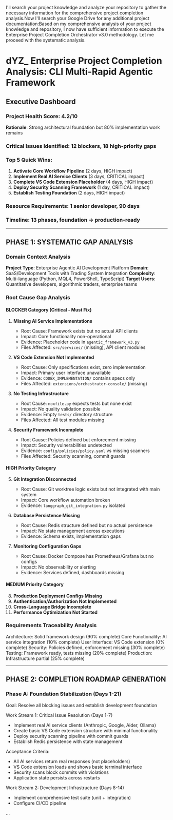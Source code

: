 I'll search your project knowledge and analyze your repository to gather the necessary information for the comprehensive project completion analysis.Now I'll search your Google Drive for any additional project documentation:Based on my comprehensive analysis of your project knowledge and repository, I now have sufficient information to execute the Enterprise Project Completion Orchestrator v3.0 methodology. Let me proceed with the systematic analysis.

# dYZ_ Enterprise Project Completion Analysis: CLI Multi-Rapid Agentic Framework

## Executive Dashboard

### Project Health Score: **4.2/10**
**Rationale**: Strong architectural foundation but 80% implementation work remains

### Critical Issues Identified: **12 blockers, 18 high-priority gaps**
### Top 5 Quick Wins:
1. **Activate Core Workflow Pipeline** (2 days, HIGH impact)
2. **Implement Real AI Service Clients** (3 days, CRITICAL impact)
3. **Complete VS Code Extension Placeholder** (4 days, HIGH impact)
4. **Deploy Security Scanning Framework** (1 day, CRITICAL impact)
5. **Establish Testing Foundation** (2 days, HIGH impact)

### Resource Requirements: **1 senior developer, 90 days**
### Timeline: **13 phases, foundation → production-ready**

---

## PHASE 1: SYSTEMATIC GAP ANALYSIS

### Domain Context Analysis
**Project Type**: Enterprise Agentic AI Development Platform
**Domain**: SaaS/Development Tools with Trading System Integration
**Complexity**: Multi-language (Python, MQL4, PowerShell, TypeScript)
**Target Users**: Quantitative developers, algorithmic traders, enterprise teams

### Root Cause Gap Analysis

#### BLOCKER Category (Critical - Must Fix)

1. **Missing AI Service Implementations**
   - Root Cause: Framework exists but no actual API clients
   - Impact: Core functionality non-operational
   - Evidence: Placeholder code in `agentic_framework_v3.py`
   - Files Affected: `src/services/` (missing), API client modules

2. **VS Code Extension Not Implemented**
   - Root Cause: Only specifications exist, zero implementation
   - Impact: Primary user interface unavailable
   - Evidence: `CODEX_IMPLEMENTATION/` contains specs only
   - Files Affected: `extensions/orchestrator-console/` (missing)

3. **No Testing Infrastructure**
   - Root Cause: `noxfile.py` expects tests but none exist
   - Impact: No quality validation possible
   - Evidence: Empty `tests/` directory structure
   - Files Affected: All test modules missing

4. **Security Framework Incomplete**
   - Root Cause: Policies defined but enforcement missing
   - Impact: Security vulnerabilities undetected
   - Evidence: `config/policies/policy.yaml` vs missing scanners
   - Files Affected: Security scanning, commit guards

#### HIGH Priority Category

5. **Git Integration Disconnected**
   - Root Cause: Git worktree logic exists but not integrated with main system
   - Impact: Core workflow automation broken
   - Evidence: `langgraph_git_integration.py` isolated

6. **Database Persistence Missing**
   - Root Cause: Redis structure defined but no actual persistence
   - Impact: No state management across executions
   - Evidence: Schema exists, implementation gaps

7. **Monitoring Configuration Gaps**
   - Root Cause: Docker Compose has Prometheus/Grafana but no configs
   - Impact: No observability or alerting
   - Evidence: Services defined, dashboards missing

#### MEDIUM Priority Category

8. **Production Deployment Configs Missing**
9. **Authentication/Authorization Not Implemented**
10. **Cross-Language Bridge Incomplete**
11. **Performance Optimization Not Started**

### Requirements Traceability Analysis

Architecture: Solid framework design (90% complete)
Core Functionality: AI service integration (10% complete)
User Interface: VS Code extension (0% complete)
Security: Policies defined, enforcement missing (30% complete)
Testing: Framework ready, tests missing (20% complete)
Production: Infrastructure partial (25% complete)

---

## PHASE 2: COMPLETION ROADMAP GENERATION

### Phase A: Foundation Stabilization (Days 1-21)
Goal: Resolve all blocking issues and establish development foundation

Work Stream 1: Critical Issue Resolution (Days 1-7)
- Implement real AI service clients (Anthropic, Google, Aider, Ollama)
- Create basic VS Code extension structure with minimal functionality
- Deploy security scanning pipeline with commit guards
- Establish Redis persistence with state management

Acceptance Criteria:
- All AI services return real responses (not placeholders)
- VS Code extension loads and shows basic terminal interface
- Security scans block commits with violations
- Application state persists across restarts

Work Stream 2: Development Infrastructure (Days 8-14)
- Implement comprehensive test suite (unit + integration)
- Configure CI/CD pipeline

...
